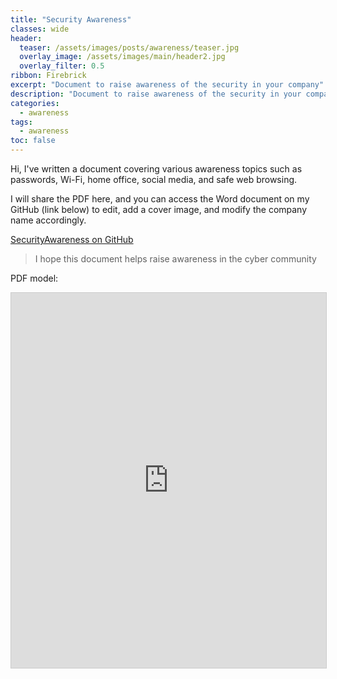 ```yaml
---
title: "Security Awareness"
classes: wide
header:  
  teaser: /assets/images/posts/awareness/teaser.jpg
  overlay_image: /assets/images/main/header2.jpg
  overlay_filter: 0.5
ribbon: Firebrick
excerpt: "Document to raise awareness of the security in your company"
description: "Document to raise awareness of the security in your company"
categories:
  - awareness
tags:
  - awareness
toc: false
---
```


Hi, I've written a document covering various awareness topics such as passwords, Wi-Fi, home office, social media, and safe web browsing. 

I will share the PDF here, and you can access the Word document on my GitHub (link below) to edit, add a cover image, and modify the company name accordingly.

[SecurityAwareness on GitHub](https://github.com/Johnermac/SecurityAwareness)

> I hope this document helps raise awareness in the cyber community


PDF model:

<embed 
    src="https://johnermac.github.io/assets/images/posts/awareness/sec.pdf" 
    type="application/pdf" 
    width="100%" 
    height="600px" 
    style="border: 1px solid #ccc;" 
/>
